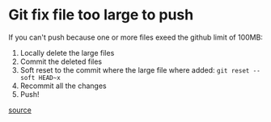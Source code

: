 # Git fix file too large to push

If you can't push because one or more files exeed the github limit of 100MB:

1. Locally delete the large files
2. Commit the deleted files
3. Soft reset to the commit where the large file where added: `git reset --soft HEAD~x`
4. Recommit all the changes
5. Push!

[source](https://stackoverflow.com/questions/19573031/cant-push-to-github-because-of-large-file-which-i-already-deleted)
